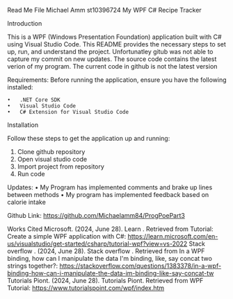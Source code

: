 Read Me File 
Michael Amm st10396724 
My WPF C# Recipe Tracker 

Introduction

This is a WPF (Windows Presentation Foundation) application built with C# using Visual Studio Code. This README provides the necessary steps to set up, run, and understand the project.
Unfortunatley gitub was not able to capture my commit on new updates. The source code contains the latest verion of my program. The current code in github is not the latest version 

Requirements:
Before running the application, ensure you have the following installed:

	•	.NET Core SDK
	•	Visual Studio Code
	•	C# Extension for Visual Studio Code

Installation

Follow these steps to get the application up and running:
1.	Clone github repository 
2.	Open visual studio code
3.	Import project from repository 
4.	Run code 

Updates:
•	My Program has implemented comments and brake up lines between methods 
•	My program has implemented feedback based on calorie intake

Github Link:  https://github.com/Michaelamm84/ProgPoePart3


Works Cited
Microsoft. (2024, June 28). Learn . Retrieved from Tutorial: Create a simple WPF application with C#: https://learn.microsoft.com/en-us/visualstudio/get-started/csharp/tutorial-wpf?view=vs-2022
Stack overflow . (2024, June 28). Stack overflow . Retrieved from In a WPF binding, how can I manipulate the data I'm binding, like, say concat two strings together?: https://stackoverflow.com/questions/1383378/in-a-wpf-binding-how-can-i-manipulate-the-data-im-binding-like-say-concat-tw
Tutorials Piont. (2024, June 28). Tutorials Piont. Retrieved from WPF Tutorial: https://www.tutorialspoint.com/wpf/index.htm




